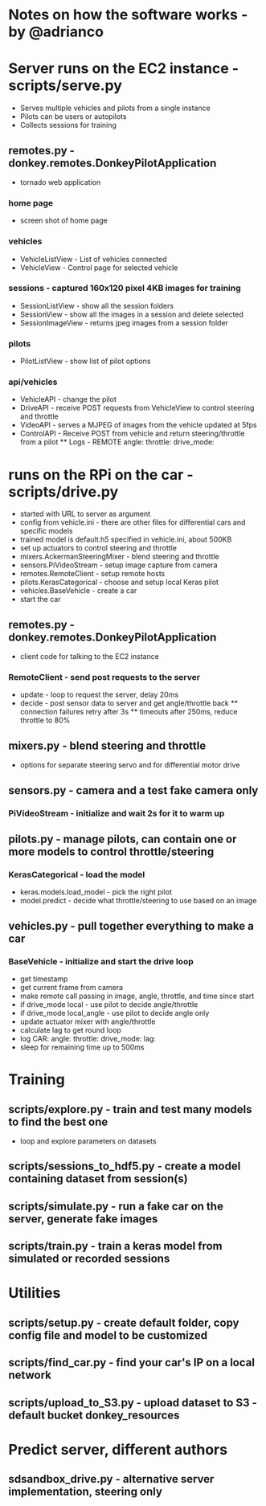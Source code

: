 # Notes on how the software works - by @adrianco

# Server runs on the EC2 instance - scripts/serve.py
* Serves multiple vehicles and pilots from a single instance
* Pilots can be users or autopilots
* Collects sessions for training
## remotes.py - donkey.remotes.DonkeyPilotApplication
* tornado web application
### home page
* screen shot of home page
### vehicles
* VehicleListView - List of vehicles connected 
* VehicleView - Control page for selected vehicle
### sessions - captured 160x120 pixel 4KB images for training
* SessionListView - show all the session folders
* SessionView - show all the images in a session and delete selected
* SessionImageView - returns jpeg images from a session folder
### pilots
* PilotListView - show list of pilot options
### api/vehicles
* VehicleAPI - change the pilot
* DriveAPI - receive POST requests from VehicleView to control steering and throttle
* VideoAPI - serves a MJPEG of images from the vehicle updated at 5fps
* ControlAPI - Receive POST from vehicle and return steering/throttle from a pilot
** Logs - REMOTE angle: throttle: drive_mode:

# runs on the RPi on the car - scripts/drive.py
* started with URL to server as argument
* config from vehicle.ini - there are other files for differential cars and specific models
* trained model is default.h5 specified in vehicle.ini, about 500KB
* set up actuators to control steering and throttle
* mixers.AckermanSteeringMixer - blend steering and throttle
* sensors.PiVideoStream - setup image capture from camera
* remotes.RemoteClient - setup remote hosts
* pilots.KerasCategorical - choose and setup local Keras pilot
* vehicles.BaseVehicle - create a car
* start the car
## remotes.py - donkey.remotes.DonkeyPilotApplication
* client code for talking to the EC2 instance
### RemoteClient - send post requests to the server
* update - loop to request the server, delay 20ms
* decide - post sensor data to server and get angle/throttle back
** connection failures retry after 3s
** timeouts after 250ms, reduce throttle to 80%
## mixers.py - blend steering and throttle
* options for separate steering servo and for differential motor drive
## sensors.py - camera and a test fake camera only
### PiVideoStream - initialize and wait 2s for it to warm up
## pilots.py - manage pilots, can contain one or more models to control throttle/steering
### KerasCategorical - load the model
* keras.models.load_model - pick the right pilot
* model.predict - decide what throttle/steering to use based on an image
## vehicles.py - pull together everything to make a car
### BaseVehicle - initialize and start the drive loop
* get timestamp
* get current frame from camera
* make remote call passing in image, angle, throttle, and time since start
* if drive_mode local - use pilot to decide angle/throttle
* if drive_mode local_angle - use pilot to decide angle only
* update actuator mixer with angle/throttle
* calculate lag to get round loop
* log CAR: angle: throttle: drive_mode: lag:
* sleep for remaining time up to 500ms 

# Training
## scripts/explore.py - train and test many models to find the best one
* loop and explore parameters on datasets
## scripts/sessions_to_hdf5.py - create a model containing dataset from session(s)
## scripts/simulate.py - run a fake car on the server, generate fake images
## scripts/train.py - train a keras model from simulated or recorded sessions

# Utilities
## scripts/setup.py - create default folder, copy config file and model to be customized
## scripts/find_car.py - find your car's IP on a local network
## scripts/upload_to_S3.py - upload dataset to S3 - default bucket donkey_resources


# Predict server, different authors
## sdsandbox_drive.py - alternative server implementation, steering only
